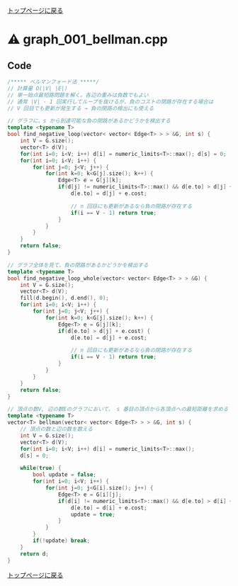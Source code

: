 <!-- mathjax config similar to math.stackexchange -->
<script type="text/x-mathjax-config">
MathJax.Hub.Config({
  jax: ["input/TeX", "output/HTML-CSS"],
  tex2jax: {
    inlineMath: [ ['$', '$'] ],
    displayMath: [ ['$$', '$$']],
    processEscapes: true,
    skipTags: ['script', 'noscript', 'style', 'textarea', 'pre', 'code']
  },
  messageStyle: "none",
  "HTML-CSS": { preferredFont: "TeX", availableFonts: ["STIX","TeX"] }
});
</script>
<script src="http://cdn.mathjax.org/mathjax/latest/MathJax.js?config=TeX-AMS_HTML" type="text/javascript"></script>

<script type="text/javascript" src="https://cdnjs.cloudflare.com/ajax/libs/jquery/3.4.1/jquery.min.js"></script>
<link rel="stylesheet" href="../css/copy-button.css" />
<script type="text/javascript" src="../js/balloons.js"></script>
<script type="text/javascript" src="../js/copy-button.js"></script>



[トップページに戻る](../index.html)

# :warning: graph\_001\_bellman.cpp

## Code

```cpp
/***** ベルマンフォード法 *****/
// 計算量 O(|V| |E|)
// 単一始点最短路問題を解く。各辺の重みは負数でもよい
// 通常 |V| - 1 回実行してループを抜けるが、負のコストの閉路が存在する場合は
// V 回目でも更新が発生する → 負の閉路の検出にも使える

// グラフに、s から到達可能な負の閉路があるかどうかを検出する
template <typename T>
bool find_negative_loop(vector< vector< Edge<T> > > &G, int s) {
    int V = G.size();
    vector<T> d(V);
    for(int i=0; i<V; i++) d[i] = numeric_limits<T>::max(); d[s] = 0;
    for(int i=0; i<V; i++) {
        for(int j=0; j<V; j++) {
            for(int k=0; k<G[j].size(); k++) {
                Edge<T> e = G[j][k];
                if(d[j] != numeric_limits<T>::max() && d[e.to] > d[j] + e.cost) {
                    d[e.to] = d[j] + e.cost;

                    // n 回目にも更新があるなら負の閉路が存在する
                    if(i == V - 1) return true;
                }
            }
        }
    }
    return false;
}

// グラフ全体を見て、負の閉路があるかどうかを検出する
template <typename T>
bool find_negative_loop_whole(vector< vector< Edge<T> > > &G) {
    int V = G.size();
    vector<T> d(V);
    fill(d.begin(), d.end(), 0);
    for(int i=0; i<V; i++) {
        for(int j=0; j<V; j++) {
            for(int k=0; k<G[j].size(); k++) {
                Edge<T> e = G[j][k];
                if(d[e.to] > d[j] + e.cost) {
                    d[e.to] = d[j] + e.cost;

                    // n 回目にも更新があるなら負の閉路が存在する
                    if(i == V - 1) return true;
                }
            }
        }
    }
    return false;
}

// 頂点の数V, 辺の数Eのグラフにおいて、 s 番目の頂点から各頂点への最短距離を求める
template <typename T>
vector<T> bellman(vector< vector< Edge<T> > > &G, int s) {
    // 頂点の数と辺の数を数える
    int V = G.size();
    vector<T> d(V);
    for(int i=0; i<V; i++) d[i] = numeric_limits<T>::max();
    d[s] = 0;

    while(true) {
        bool update = false;
        for(int i=0; i<V; i++) {
            for(int j=0; j<G[i].size(); j++) {
                Edge<T> e = G[i][j];
                if(d[i] != numeric_limits<T>::max() && d[e.to] > d[i] + e.cost) {
                    d[e.to] = d[i] + e.cost;
                    update = true;
                }
            }
        }
        if(!update) break;
    }
    return d;
}
```

[トップページに戻る](../index.html)
